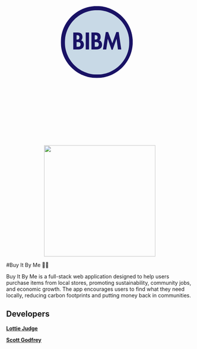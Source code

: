 <svg xmlns="http://www.w3.org/2000/svg" xmlns:xlink="http://www.w3.org/1999/xlink" width="1000" zoomAndPan="magnify" viewBox="0 0 750 749.999995" height="1000" preserveAspectRatio="xMidYMid meet" version="1.0"><defs><g/><clipPath id="7e5863eba8"><path d="M 219.066406 212.542969 L 507.652344 212.542969 L 507.652344 501.128906 L 219.066406 501.128906 Z M 219.066406 212.542969 " clip-rule="nonzero"/></clipPath><clipPath id="75c16c7a5a"><path d="M 363.359375 212.542969 C 283.667969 212.542969 219.066406 277.144531 219.066406 356.835938 C 219.066406 436.527344 283.667969 501.128906 363.359375 501.128906 C 443.050781 501.128906 507.652344 436.527344 507.652344 356.835938 C 507.652344 277.144531 443.050781 212.542969 363.359375 212.542969 Z M 363.359375 212.542969 " clip-rule="nonzero"/></clipPath><clipPath id="11f3f60834"><path d="M 235.257812 228.734375 L 493.859375 228.734375 L 493.859375 487.339844 L 235.257812 487.339844 Z M 235.257812 228.734375 " clip-rule="nonzero"/></clipPath><clipPath id="dd607f5a86"><path d="M 364.558594 228.734375 C 293.148438 228.734375 235.257812 286.625 235.257812 358.035156 C 235.257812 429.449219 293.148438 487.339844 364.558594 487.339844 C 435.96875 487.339844 493.859375 429.449219 493.859375 358.035156 C 493.859375 286.625 435.96875 228.734375 364.558594 228.734375 Z M 364.558594 228.734375 " clip-rule="nonzero"/></clipPath></defs><g clip-path="url(#7e5863eba8)"><g clip-path="url(#75c16c7a5a)"><path fill="#191265" d="M 219.066406 212.542969 L 507.652344 212.542969 L 507.652344 501.128906 L 219.066406 501.128906 Z M 219.066406 212.542969 " fill-opacity="1" fill-rule="nonzero"/></g></g><g clip-path="url(#11f3f60834)"><g clip-path="url(#dd607f5a86)"><path fill="#c8d9e6" d="M 235.257812 228.734375 L 493.859375 228.734375 L 493.859375 487.339844 L 235.257812 487.339844 Z M 235.257812 228.734375 " fill-opacity="1" fill-rule="nonzero"/></g></g><g fill="#191265" fill-opacity="1"><g transform="translate(264.12046, 386.589289)"><g><path d="M 21.875 -68.140625 C 28.5 -68.140625 33.484375 -66.601562 36.828125 -63.53125 C 40.171875 -60.457031 41.84375 -55.847656 41.84375 -49.703125 C 41.84375 -47.171875 41.375 -44.671875 40.4375 -42.203125 C 39.507812 -39.734375 37.988281 -37.804688 35.875 -36.421875 C 39.550781 -35.703125 42.410156 -33.742188 44.453125 -30.546875 C 46.503906 -27.347656 47.53125 -23.613281 47.53125 -19.34375 C 47.53125 -13.257812 45.617188 -8.515625 41.796875 -5.109375 C 37.972656 -1.703125 32.71875 0 26.03125 0 L 4.875 0 L 4.875 -68.140625 Z M 18.171875 -39.765625 L 19.796875 -39.765625 C 23.410156 -39.765625 25.925781 -40.441406 27.34375 -41.796875 C 28.757812 -43.148438 29.46875 -45.457031 29.46875 -48.71875 C 29.46875 -51.601562 28.742188 -53.785156 27.296875 -55.265625 C 25.847656 -56.742188 23.316406 -57.484375 19.703125 -57.484375 L 18.171875 -57.484375 Z M 18.171875 -10.671875 L 21.875 -10.671875 C 26.269531 -10.671875 29.429688 -11.40625 31.359375 -12.875 C 33.285156 -14.351562 34.25 -16.867188 34.25 -20.421875 C 34.25 -23.191406 33.613281 -25.207031 32.34375 -26.46875 C 31.082031 -27.738281 29.703125 -28.554688 28.203125 -28.921875 C 26.453125 -29.398438 24.039062 -29.640625 20.96875 -29.640625 L 18.171875 -29.640625 Z M 18.171875 -10.671875 "/></g></g></g><g fill="#191265" fill-opacity="1"><g transform="translate(314.097871, 386.589289)"><g><path d="M 18.171875 -68.140625 L 18.171875 0 L 4.875 0 L 4.875 -68.140625 Z M 18.171875 -68.140625 "/></g></g></g><g fill="#191265" fill-opacity="1"><g transform="translate(337.053138, 386.589289)"><g><path d="M 21.875 -68.140625 C 28.5 -68.140625 33.484375 -66.601562 36.828125 -63.53125 C 40.171875 -60.457031 41.84375 -55.847656 41.84375 -49.703125 C 41.84375 -47.171875 41.375 -44.671875 40.4375 -42.203125 C 39.507812 -39.734375 37.988281 -37.804688 35.875 -36.421875 C 39.550781 -35.703125 42.410156 -33.742188 44.453125 -30.546875 C 46.503906 -27.347656 47.53125 -23.613281 47.53125 -19.34375 C 47.53125 -13.257812 45.617188 -8.515625 41.796875 -5.109375 C 37.972656 -1.703125 32.71875 0 26.03125 0 L 4.875 0 L 4.875 -68.140625 Z M 18.171875 -39.765625 L 19.796875 -39.765625 C 23.410156 -39.765625 25.925781 -40.441406 27.34375 -41.796875 C 28.757812 -43.148438 29.46875 -45.457031 29.46875 -48.71875 C 29.46875 -51.601562 28.742188 -53.785156 27.296875 -55.265625 C 25.847656 -56.742188 23.316406 -57.484375 19.703125 -57.484375 L 18.171875 -57.484375 Z M 18.171875 -10.671875 L 21.875 -10.671875 C 26.269531 -10.671875 29.429688 -11.40625 31.359375 -12.875 C 33.285156 -14.351562 34.25 -16.867188 34.25 -20.421875 C 34.25 -23.191406 33.613281 -25.207031 32.34375 -26.46875 C 31.082031 -27.738281 29.703125 -28.554688 28.203125 -28.921875 C 26.453125 -29.398438 24.039062 -29.640625 20.96875 -29.640625 L 18.171875 -29.640625 Z M 18.171875 -10.671875 "/></g></g></g><g fill="#191265" fill-opacity="1"><g transform="translate(387.030549, 386.589289)"><g><path d="M 21.875 -69.953125 L 38.6875 -25.03125 L 54.765625 -69.953125 L 64.34375 -69.953125 L 74.5625 0 L 61.1875 0 L 55.765625 -42.296875 L 55.578125 -42.296875 L 40.125 0.90625 L 35.515625 0.90625 L 20.609375 -42.296875 L 20.421875 -42.296875 L 14.375 0 L 1 0 L 12.46875 -69.953125 Z M 21.875 -69.953125 "/></g></g></g></svg>
<p align="center">
  <img src="https://github.com/user-attachments/assets/fdfd9ece-99db-4598-bebd-601c4bbbd455" width="300" height="300" /> 
</p>

#Buy It By Me 🛒🏡


Buy It By Me is a full-stack web application designed to help users purchase items from local stores, promoting sustainability, community jobs, and economic growth. The app encourages users to find what they need locally, reducing carbon footprints and putting money back in communities.


## Developers 
[**Lottie Judge**](https://github.com/LottieJudge?tab=overview&from=2025-03-01&to=2025-03-22)

[**Scott Godfrey**](https://github.com/Otskey?tab=overview&from=2025-03-01&to=2025-03-22)
